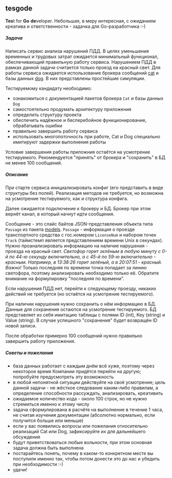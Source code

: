 ## tesgode
**Tes**t for **Go** **de**veloper. Небольшая, в меру интересная, с ожиданием креатива и ответственности - задачка для Go-разработчика :-)

##### Задача
Написать сервис анализа нарушений ПДД.
В целях уменьшения временных и трудовых затрат ожидается минимальный функционал, обеспечивающий правильную работу сервиса. Нарушением ПДД в рамках данной задачи считается только проезд на красный свет.
Для работы сервиса ожидается использование брокера сообщений [cat](https://github.com/kvolis/tesgode/tree/main/cat) и базы данных [dog](https://github.com/kvolis/tesgode/tree/main/dog). В них представлены простейшие симуляции.

Тестируемому кандидату необходимо:
- ознакомиться с документацией пакетов брокера `Cat` и базы данных `Dog`
- самостоятельно продумать архитектуру приложения
- определить структуру проекта
- обеспечить надёжное и бесперебойное функционирование, обрабатывать ошибки
- правильно завершить работу сервиса
- использовать многопоточность при работе, Cat и Dog специально имитируют задержки выполнения работы

Условие завершения работы приложния остаётся на усмотрение тестируемого. Рекомендуется "принять" от брокера и "сохранить" в БД не менее 100 сообщений.

##### Описание

При старте сервиса инициализировать конфиг (его представить в виде структуры без полей). Реализация методов не требуется, но возможна на усмотрение тестируемого, как и структура конфига.

Далее ожидается подключение к брокеру и БД. Брокер при этом вернёт канал, в который начнут идти сообщения.

Сообщение - это слайс байтов JSON-представления объекта типа `Passage` из пакета [models](github.com/kvolis/tesgode/tree/main/models). `Passage` - информация о проезде транспортного средства с гос.номером `LicenseNum` и набором точек `Track` (таймстемп является представлением времени Unix в секундах).
Нужно проанализировать информацию на наличие нарушения - проезда на красный свет.
_Светофор горит зелёным в любую минуту с 0-й по 44-ю секунду включительно, а с 45-й по 59-ю включительно - красным. Например, в 13:38:26 горит зелёный, а в 20:07:51 - красный._
_Важно!_ Только последняя по времени точка попадает за линию светофора, поэтому анализировать необходимо только её. Обратите внимание на формулировку "последняя по времени".

Если нарушения ПДД нет, перейти к следующему проезду, никаких действий не требуется (но остаётся на усмотрение тестируемого).

При наличии нарушения нужно сохранить о нём информацию в БД. Данные для сохранения остаются на усмотрение тестируемого. БД представляет из себя имитацию таблицы с полями ID (int), Key (string) и Value (string). В случае успешного "сохранения" будет возвращён ID новой записи.

После обработки примерно 100 сообщений нужно правильно завершить работу приложения.

##### Советы и пожелания
- база данных работает с каждым днём всё хуже, поэтому через некоторое время Компании придётся перейти на другую; попробуйте предусмотреть эту возможность
- в любой непонятной ситуации действуйте на своё усмотрение; цель данной задачи - не жёсткое следование каким-либо правилам, а определение способности рассуждать, анализировать, креативить
- ожидаемое количество кода - около 100 строк, но не нужно стремиться именно к этому числу
- задача сформулирована в расчёте на выполнение в течение 1 часа, не считая изучения документации (абсолютно нормально, если получится больше или меньше)
- если у вас появились вопросы или пожелания относительно реализаций Cat или Dog, зафиксируйте их для дальнейшего обсуждения
- будут приветствоваться любые вольности, при этом основная задача должна быть выполнена
- постарайтесь понять, почему в каком-то конкретном месте вы поступили именно так, чтобы потом донести это до нас и убедить при необходимости :-)
- удачи!


